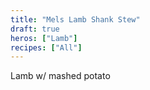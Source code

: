 ```yaml
---
title: "Mels Lamb Shank Stew"
draft: true
heros: ["Lamb"]
recipes: ["All"]
---
```


Lamb w/ mashed potato